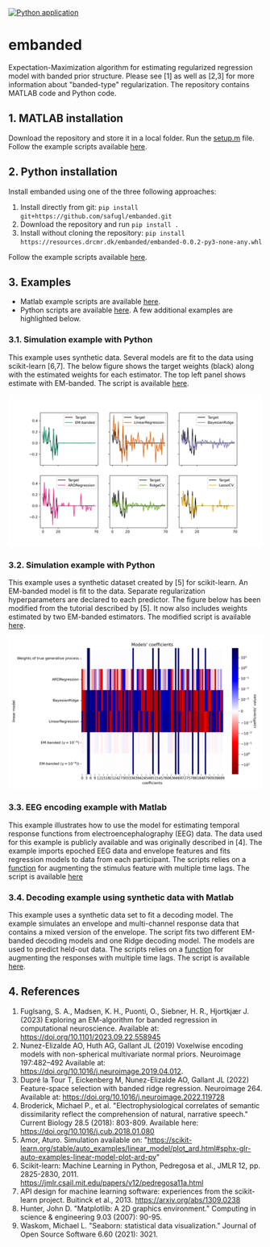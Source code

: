 [![Python application](https://github.com/safugl/embanded/actions/workflows/python-app.yml/badge.svg)](https://github.com/safugl/embanded/actions/workflows/python-app.yml)

# embanded
Expectation-Maximization algorithm for estimating regularized regression model with banded prior structure. Please see [1] as well as [2,3] for more information about "banded-type" regularization. The repository contains MATLAB code and Python code.

## 1. MATLAB installation
Download the repository and store it in a local folder. Run the [setup.m](setup.m) file. Follow the example scripts available [here](examples/matlab).

## 2. Python installation
Install embanded using one of the three following approaches:

1. Install directly from git: `pip install git+https://github.com/safugl/embanded.git` 
2. Download the repository and run `pip install .`
3. Install without cloning the repository: `pip install https://resources.drcmr.dk/embanded/embanded-0.0.2-py3-none-any.whl`

Follow the example scripts available [here](examples/python).

## 3. Examples 
- Matlab example scripts are available [here](examples/matlab/).
- Python scripts are available [here](examples/python/).
A few additional examples are highlighted below. 

### 3.1. Simulation example with Python
This example uses synthetic data. Several models are fit to the data using scikit-learn [6,7]. The below figure shows the target weights (black) along with the estimated weights for each estimator. The top left panel shows estimate with EM-banded. The script is available [here](examples/python/example_sklearn_02.py).

<img title="simulated_data" alt="simulated_data" src="./examples/python/example_sklearn_02.png">

### 3.2. Simulation example with Python
This example uses a synthetic dataset created by [5] for scikit-learn. An EM-banded model is fit to the data. Separate regularization hyperparameters are declared to each predictor. The figure below has been modified from the tutorial described by [5]. It now also includes weights estimated by two EM-banded estimators. The modified script is available [here](examples/python/example_sklearn_01.py).

<img title="sklearn-tutorial" alt="sklearn-tutorial data" src="./examples/python/example_sklearn_01.png">

### 3.3. EEG encoding example with Matlab
This example illustrates how to use the model for estimating temporal response functions from electroencephalography (EEG) data. The data used for this example is publicly available and was originally described in [4]. The example imports epoched EEG data and envelope features and fits regression models to data from each participant. The scripts relies on a [function](examples/matlab/func/timelag.m) for augmenting the stimulus feature with multiple time lags. The script is available [here](examples/matlab/example_eeg_encoding.m)

### 3.4. Decoding example using synthetic data with Matlab
This example uses a synthetic data set to fit a decoding model. The example simulates an envelope and multi-channel response data that contains a mixed version of the envelope. The script fits two different EM-banded decoding models and one Ridge decoding model. The models are used to predict held-out data. The scripts relies on a [function](examples/matlab/func/timelag.m) for augmenting the responses with multiple time lags. The script is available [here](examples/matlab/example_simulation_decoding.m).

## 4. References
1. Fuglsang, S. A., Madsen, K. H., Puonti, O., Siebner, H. R., Hjortkjær J. (2023) Exploring an EM-algorithm for banded regression in computational neuroscience. Available at: https://doi.org/10.1101/2023.09.22.558945 
2. ﻿Nunez-Elizalde AO, Huth AG, Gallant JL (2019) Voxelwise encoding models with non-spherical multivariate normal priors. Neuroimage 197:482–492 Available at: https://doi.org/10.1016/j.neuroimage.2019.04.012.
3. Dupré la Tour T, Eickenberg M, Nunez-Elizalde AO, Gallant JL (2022) Feature-space selection with banded ridge regression. Neuroimage 264. Available at: https://doi.org/10.1016/j.neuroimage.2022.119728
4. Broderick, Michael P., et al. "Electrophysiological correlates of semantic dissimilarity reflect the comprehension of natural, narrative speech." Current Biology 28.5 (2018): 803-809. Available here: https://doi.org/10.1016/j.cub.2018.01.080
5. Amor, Aturo. Simulation available on: "https://scikit-learn.org/stable/auto_examples/linear_model/plot_ard.html#sphx-glr-auto-examples-linear-model-plot-ard-py"
6. Scikit-learn: Machine Learning in Python, Pedregosa et al., JMLR 12, pp. 2825-2830, 2011. https://jmlr.csail.mit.edu/papers/v12/pedregosa11a.html
7. API design for machine learning software: experiences from the scikit-learn project. Buitinck et al., 2013. https://arxiv.org/abs/1309.0238
8. Hunter, John D. "Matplotlib: A 2D graphics environment." Computing in science & engineering 9.03 (2007): 90-95.
9. Waskom, Michael L. "Seaborn: statistical data visualization." Journal of Open Source Software 6.60 (2021): 3021.
